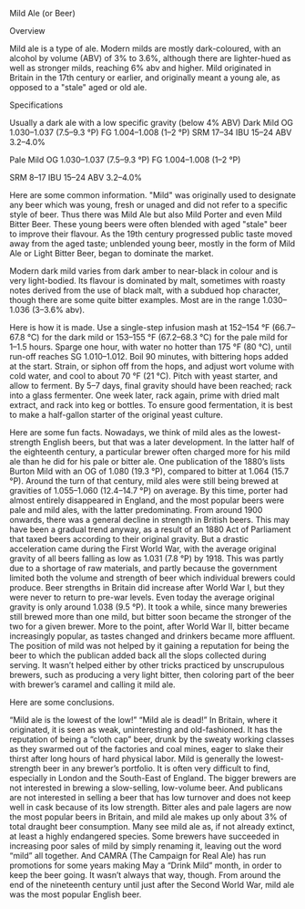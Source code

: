 Mild Ale (or Beer)

Overview

Mild ale is a type of ale. Modern milds are mostly dark-coloured, with an alcohol by volume (ABV) of 3% to 3.6%, although there are lighter-hued as well as stronger milds, reaching 6% abv and higher. Mild originated in Britain in the 17th century or earlier, and originally meant a young ale, as opposed to a "stale" aged or old ale.

Specifications

Usually a dark ale with a low specific gravity (below 4% ABV)
Dark Mild
OG    1.030–1.037 (7.5–9.3 °P)
FG    1.004–1.008 (1–2 °P)
SRM    17–34
IBU    15–24
ABV    3.2–4.0%

Pale Mild
OG    1.030–1.037 (7.5–9.3 °P)
FG    1.004–1.008 (1–2 °P)

SRM    8–17
IBU    15–24
ABV    3.2–4.0%

Here are some common information.
"Mild" was originally used to designate any beer which was young, fresh or unaged and did not refer to a specific style of beer. Thus there was Mild Ale but also Mild Porter and even Mild Bitter Beer. These young beers were often blended with aged "stale" beer to improve their flavour. As the 19th century progressed public taste moved away from the aged taste; unblended young beer, mostly in the form of Mild Ale or Light Bitter Beer, began to dominate the market.

Modern dark mild varies from dark amber to near-black in colour and is very light-bodied. Its flavour is dominated by malt, sometimes with roasty notes derived from the use of black malt, with a subdued hop character, though there are some quite bitter examples. Most are in the range 1.030–1.036 (3–3.6% abv).

Here is how it is made.
Use a single-step infusion mash at 152–154 °F (66.7–67.8 °C) for the
dark mild or 153–155 °F (67.2–68.3 °C) for the pale mild for 1–1.5
hours. Sparge one hour, with water no hotter than 175 °F (80 °C),
until run-off reaches SG 1.010–1.012. Boil 90 minutes, with bittering
hops added at the start. Strain, or siphon off from the hops, and adjust
wort volume with cold water, and cool to about 70 °F (21 °C). Pitch
with yeast starter, and allow to ferment. By 5–7 days, final gravity
should have been reached; rack into a glass fermenter. One week later,
rack again, prime with dried malt extract, and rack into keg or bottles.
To ensure good fermentation, it is best to make a half-gallon starter
of the original yeast culture.


Here are some fun facts.
Nowadays, we think of mild ales as the lowest-strength English beers,
but that was a later development. In the latter half of the eighteenth
century, a particular brewer often charged more for his mild ale than he
did for his pale or bitter ale. One publication of the 1880’s lists
Burton Mild with an OG of 1.080 (19.3 °P), compared to bitter at 1.064
(15.7 °P). Around the turn of that century, mild ales were still being
brewed at gravities of 1.055–1.060 (12.4–14.7 °P) on average. By this
time, porter had almost entirely disappeared in England, and the most
popular beers were pale and mild ales, with the latter predominating.
From around 1900 onwards, there was a general decline in strength in
British beers. This may have been a gradual trend anyway, as a result of
an 1880 Act of Parliament that taxed beers according to their original
gravity. But a drastic acceleration came during the First World War,
with the average original gravity of all beers falling as low as 1.031
(7.8 °P) by 1918. This was partly due to a shortage of raw materials,
and partly because the government limited both the volume and strength
of beer which individual brewers could produce.
Beer strengths in Britain did increase after World War I, but they were never to return
to pre-war levels. Even today the average original gravity is only
around 1.038 (9.5 °P). It took a while, since many breweries still
brewed more than one mild, but bitter soon became the stronger of the
two for a given brewer. More to the point, after World War II, bitter
became increasingly popular, as tastes changed and drinkers became more
affluent. The position of mild was not helped by it gaining a reputation
for being the beer to which the publican added back all the slops
collected during serving. It wasn’t helped either by other tricks
practiced by unscrupulous brewers, such as producing a very light
bitter, then coloring part of the beer with brewer’s caramel and calling it
mild ale.


Here are some conclusions.

“Mild ale is the lowest of the low!” “Mild ale is dead!” In Britain,
where it originated, it is seen as weak, uninteresting and
old-fashioned. It has the reputation of being a “cloth cap” beer, drunk
by the sweaty working classes as they swarmed out of the factories and
coal mines, eager to slake their thirst after long hours of hard
physical labor.
Mild is generally the lowest-strength beer in
any brewer’s portfolio. It is often very difficult to find, especially
in London and the South-East of England. The bigger brewers are not
interested in brewing a slow-selling, low-volume beer. And publicans are
not interested in selling a beer that has low turnover and does not
keep well in cask because of its low strength.
Bitter ales and pale lagers are now the most popular beers in Britain, and mild ale
makes up only about 3% of total draught beer consumption. Many see mild
ale as, if not already extinct, at least a highly endangered species.
Some brewers have succeeded in increasing poor sales of mild by simply
renaming it, leaving out the word “mild” all together. And CAMRA (The
Campaign for Real Ale) has run promotions for some years making May a
“Drink Mild” month, in order to keep the beer going. It wasn’t always
that way, though. From around the end of the nineteenth century until
just after the Second World War, mild ale was the most popular English beer.
